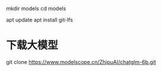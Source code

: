 mkdir models
cd models

apt update
apt install git-lfs

# 下载大模型
git clone https://www.modelscope.cn/ZhipuAI/chatglm-6b.git
